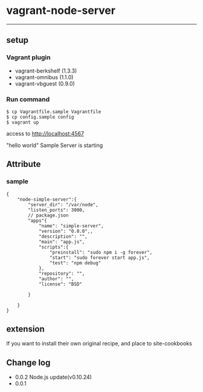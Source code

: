 # vagrant-node-server
---

## setup

### Vagrant plugin

- vagrant-berkshelf (1.3.3)
- vagrant-omnibus (1.1.0)
- vagrant-vbguest (0.9.0)

### Run command

    $ cp Vagrantfile.sample Vagrantfile
    $ cp config.sample config
    $ vagrant up

access to [http://localhost:4567](http://localhost:4567)

"hello world" Sample Server is starting

## Attribute

### sample

    {
        "node-simple-server":{
            "server_dir": "/var/node",
            "listen_ports": 3000,
            // package.json
            "apps"{
                "name": "simple-server",
                "version": "0.0.0",,
                "description": "",
                "main": "app.js",
                "scripts":{
                    "preinstall": "sudo npm i -g forever",
                    "start": "sudo forever start app.js",
                    "test": "npm debug"
                },
                "repository": "",
                "author": "",
                "license": "BSD"

            }

        }
    }

## extension

If you want to install their own original recipe, and place to site-cookbooks

## Change log

- 0.0.2 Node.js update(v0.10.24)
- 0.0.1